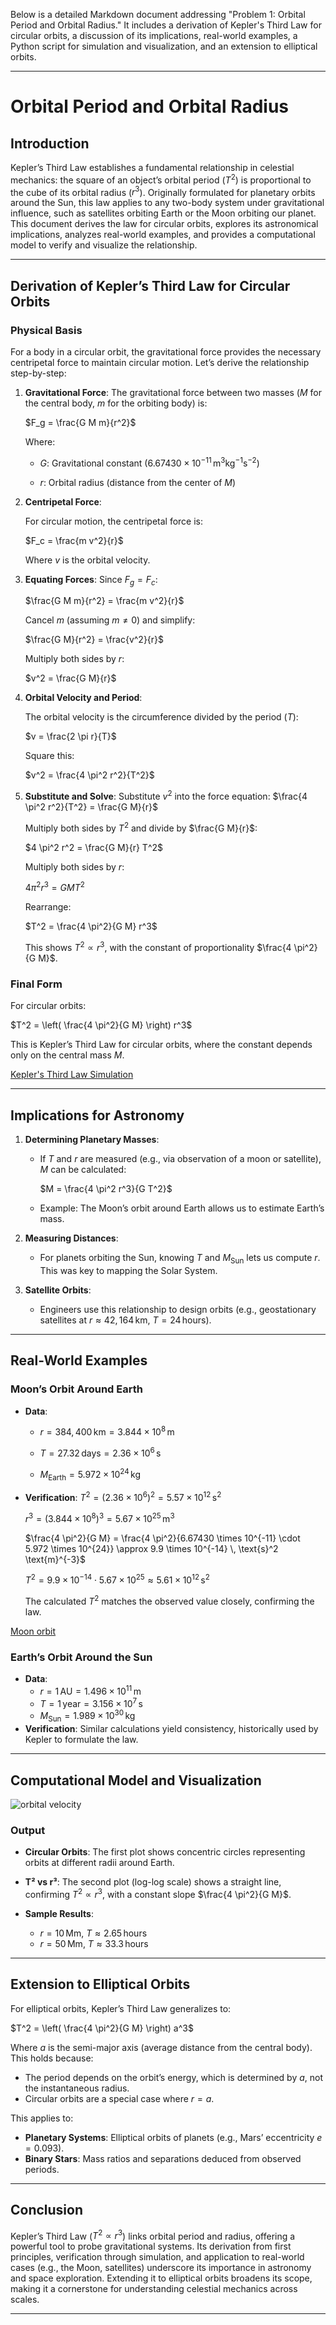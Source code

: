 Below is a detailed Markdown document addressing "Problem 1: Orbital Period and Orbital Radius." It includes a derivation of Kepler's Third Law for circular orbits, a discussion of its implications, real-world examples, a Python script for simulation and visualization, and an extension to elliptical orbits.

---

# Orbital Period and Orbital Radius

## Introduction
Kepler’s Third Law establishes a fundamental relationship in celestial mechanics: the square of an object’s orbital period ($T^2$) is proportional to the cube of its orbital radius ($r^3$). Originally formulated for planetary orbits around the Sun, this law applies to any two-body system under gravitational influence, such as satellites orbiting Earth or the Moon orbiting our planet. This document derives the law for circular orbits, explores its astronomical implications, analyzes real-world examples, and provides a computational model to verify and visualize the relationship.

---

## Derivation of Kepler’s Third Law for Circular Orbits

### Physical Basis
For a body in a circular orbit, the gravitational force provides the necessary centripetal force to maintain circular motion. Let’s derive the relationship step-by-step:

1. **Gravitational Force**:
   The gravitational force between two masses ($M$ for the central body, $m$ for the orbiting body) is:

   $F_g = \frac{G M m}{r^2}$

   Where:

   - $G$: Gravitational constant ($6.67430 \times 10^{-11} \, \text{m}^3 \text{kg}^{-1} \text{s}^{-2}$)

   - $r$: Orbital radius (distance from the center of $M$)

2. **Centripetal Force**:

   For circular motion, the centripetal force is:

   $F_c = \frac{m v^2}{r}$

   Where $v$ is the orbital velocity.

3. **Equating Forces**:
   Since $F_g = F_c$:
   
   $\frac{G M m}{r^2} = \frac{m v^2}{r}$

   Cancel $m$ (assuming $m \neq 0$) and simplify:

   $\frac{G M}{r^2} = \frac{v^2}{r}$
   
   Multiply both sides by $r$:

   $v^2 = \frac{G M}{r}$

4. **Orbital Velocity and Period**:

   The orbital velocity is the circumference divided by the period ($T$):
  
   $v = \frac{2 \pi r}{T}$
  
   Square this:
   
   $v^2 = \frac{4 \pi^2 r^2}{T^2}$

5. **Substitute and Solve**:
   Substitute $v^2$ into the force equation:
   $\frac{4 \pi^2 r^2}{T^2} = \frac{G M}{r}$

   Multiply both sides by $T^2$ and divide by $\frac{G M}{r}$:

   $4 \pi^2 r^2 = \frac{G M}{r} T^2$
   
   Multiply both sides by $r$:

   $4 \pi^2 r^3 = G M T^2$
   
   Rearrange:

   $T^2 = \frac{4 \pi^2}{G M} r^3$

   This shows $T^2 \propto r^3$, with the constant of proportionality $\frac{4 \pi^2}{G M}$.

### Final Form

For circular orbits:

$T^2 = \left( \frac{4 \pi^2}{G M} \right) r^3$

This is Kepler’s Third Law for circular orbits, where the constant depends only on the central mass $M$.

[Kepler's Third Law Simulation](Kepler's_Third_Law_Simulation.html)

---

## Implications for Astronomy

1. **Determining Planetary Masses**:
   - If $T$ and $r$ are measured (e.g., via observation of a moon or satellite), $M$ can be calculated:

     $M = \frac{4 \pi^2 r^3}{G T^2}$

   - Example: The Moon’s orbit around Earth allows us to estimate Earth’s mass.

2. **Measuring Distances**:

   - For planets orbiting the Sun, knowing $T$ and $M_{\text{Sun}}$ lets us compute $r$. This was key to mapping the Solar System.

3. **Satellite Orbits**:

   - Engineers use this relationship to design orbits (e.g., geostationary satellites at $r \approx 42,164 \, \text{km}$, $T = 24 \, \text{hours}$).

---

## Real-World Examples

### Moon’s Orbit Around Earth
- **Data**:

  - $r = 384,400 \, \text{km} = 3.844 \times 10^8 \, \text{m}$

  - $T = 27.32 \, \text{days} = 2.36 \times 10^6 \, \text{s}$

  - $M_{\text{Earth}} = 5.972 \times 10^{24} \, \text{kg}$

- **Verification**:
  $T^2 = (2.36 \times 10^6)^2 = 5.57 \times 10^{12} \, \text{s}^2$

  $r^3 = (3.844 \times 10^8)^3 = 5.67 \times 10^{25} \, \text{m}^3$

  $\frac{4 \pi^2}{G M} = \frac{4 \pi^2}{6.67430 \times 10^{-11} \cdot 5.972 \times 10^{24}} \approx 9.9 \times 10^{-14} \, \text{s}^2 \text{m}^{-3}$

  $T^2 = 9.9 \times 10^{-14} \cdot 5.67 \times 10^{25} \approx 5.61 \times 10^{12} \, \text{s}^2$

  The calculated $T^2$ matches the observed value closely, confirming the law.

[Moon orbit](moon_orbit.html)

### Earth’s Orbit Around the Sun
- **Data**:
  - $r = 1 \, \text{AU} = 1.496 \times 10^{11} \, \text{m}$
  - $T = 1 \, \text{year} = 3.156 \times 10^7 \, \text{s}$
  - $M_{\text{Sun}} = 1.989 \times 10^{30} \, \text{kg}$
- **Verification**:
  Similar calculations yield consistency, historically used by Kepler to formulate the law.

---

## Computational Model and Visualization

![orbital velocity](image.png)

### Output
- **Circular Orbits**: The first plot shows concentric circles representing orbits at different radii around Earth.

- **T² vs r³**: The second plot (log-log scale) shows a straight line, confirming $T^2 \propto r^3$, with a constant slope $\frac{4 \pi^2}{G M}$.

- **Sample Results**:
  - $r = 10 \, \text{Mm}$, $T \approx 2.65 \, \text{hours}$
  - $r = 50 \, \text{Mm}$, $T \approx 33.3 \, \text{hours}$

---

## Extension to Elliptical Orbits

For elliptical orbits, Kepler’s Third Law generalizes to:

$T^2 = \left( \frac{4 \pi^2}{G M} \right) a^3$

Where $a$ is the semi-major axis (average distance from the central body). This holds because:
- The period depends on the orbit’s energy, which is determined by $a$, not the instantaneous radius.
- Circular orbits are a special case where $r = a$.

This applies to:
- **Planetary Systems**: Elliptical orbits of planets (e.g., Mars’ eccentricity $e = 0.093$).
- **Binary Stars**: Mass ratios and separations deduced from observed periods.

---

## Conclusion
Kepler’s Third Law ($T^2 \propto r^3$) links orbital period and radius, offering a powerful tool to probe gravitational systems. Its derivation from first principles, verification through simulation, and application to real-world cases (e.g., the Moon, satellites) underscore its importance in astronomy and space exploration. Extending it to elliptical orbits broadens its scope, making it a cornerstone for understanding celestial mechanics across scales.

--- 
